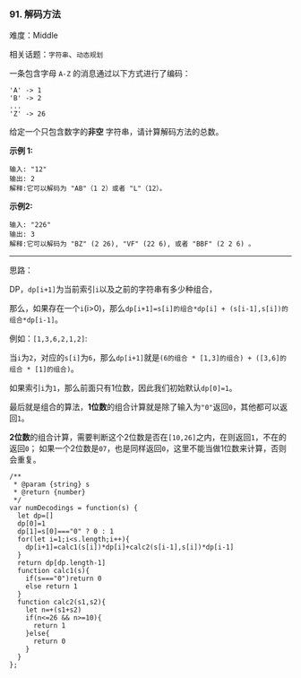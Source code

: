 ### 91. 解码方法

难度：Middle

相关话题：`字符串`、`动态规划`

一条包含字母 `A-Z`  的消息通过以下方式进行了编码：



```
'A' -> 1
'B' -> 2
...
'Z' -> 26
```


给定一个只包含数字的**非空** 字符串，请计算解码方法的总数。



**示例 1:** 



```
输入: "12"
输出: 2
解释:它可以解码为 "AB"（1 2）或者 "L"（12）。
```


**示例2:** 



```
输入: "226"
输出: 3
解释:它可以解码为 "BZ" (2 26), "VF" (22 6), 或者 "BBF" (2 2 6) 。
```



-----

思路：

DP，`dp[i+1]`为当前索引`i`以及之前的字符串有多少种组合，

那么，如果存在一个`i`(i>0)，那么`dp[i+1]=s[i]的组合*dp[i] + (s[i-1],s[i])的组合*dp[i-1]`。

例如：`[1,3,6,2,1,2]`:
  
当`i`为`2`，对应的`s[i]`为`6`，那么`dp[i+1]`就是`(6的组合 * [1,3]的组合) + ([3,6]的组合 * [1]的组合)`。

如果索引`i`为`1`，那么前面只有1位数，因此我们初始默认`dp[0]=1`。

最后就是组合的算法，**1位数**的组合计算就是除了输入为`"0"`返回`0`，其他都可以返回`1`。

**2位数**的组合计算，需要判断这个2位数是否在`[10,26]`之内，在则返回`1`，不在的返回`0`；
如果一个2位数是`07`，也是同样返回`0`，这里不能当做1位数来计算，否则会重复。

```
/**
 * @param {string} s
 * @return {number}
 */
var numDecodings = function(s) {
  let dp=[]
  dp[0]=1
  dp[1]=s[0]==="0" ? 0 : 1
  for(let i=1;i<s.length;i++){
    dp[i+1]=calc1(s[i])*dp[i]+calc2(s[i-1],s[i])*dp[i-1]
  }
  return dp[dp.length-1]
  function calc1(s){
    if(s==="0")return 0
    else return 1
  }
  function calc2(s1,s2){
    let n=+(s1+s2)
    if(n<=26 && n>=10){
      return 1
    }else{
      return 0
    }
  }
};
```


